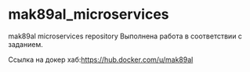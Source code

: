 # mak89al_microservices
mak89al microservices repository
 Выполнена работа в соответствии с заданием.
 
 Ссылка на докер хаб:https://hub.docker.com/u/mak89al 
